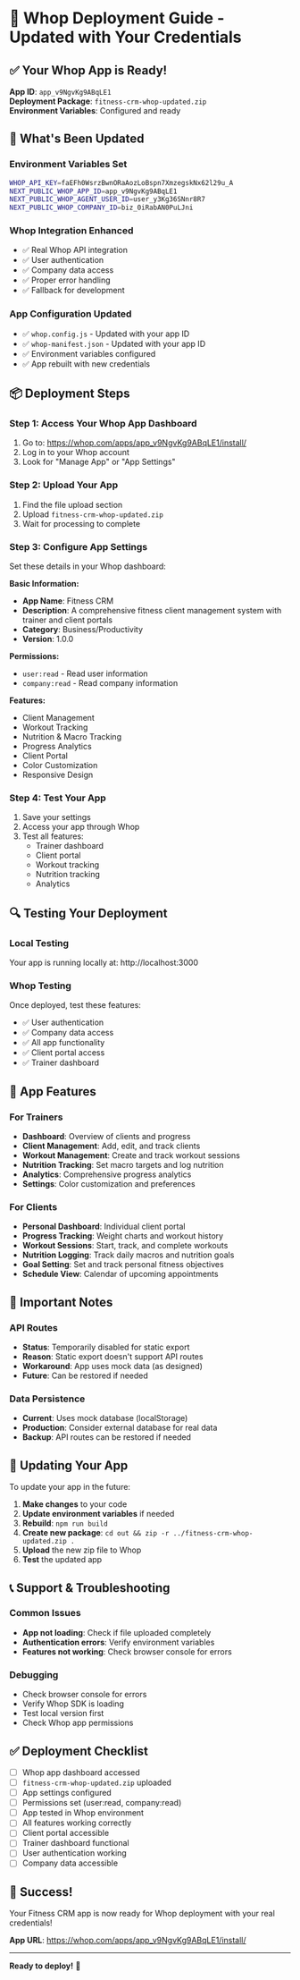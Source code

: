 # 🚀 Whop Deployment Guide - Updated with Your Credentials

## ✅ **Your Whop App is Ready!**

**App ID**: `app_v9NgvKg9ABqLE1`  
**Deployment Package**: `fitness-crm-whop-updated.zip`  
**Environment Variables**: Configured and ready

## 🔧 **What's Been Updated**

### **Environment Variables Set**
```bash
WHOP_API_KEY=faEFh0WsrzBwnORaAozLoBspn7XmzegskNx62l29u_A
NEXT_PUBLIC_WHOP_APP_ID=app_v9NgvKg9ABqLE1
NEXT_PUBLIC_WHOP_AGENT_USER_ID=user_y3Kg36SNnr8R7
NEXT_PUBLIC_WHOP_COMPANY_ID=biz_0iRabAN0PuLJni
```

### **Whop Integration Enhanced**
- ✅ Real Whop API integration
- ✅ User authentication
- ✅ Company data access
- ✅ Proper error handling
- ✅ Fallback for development

### **App Configuration Updated**
- ✅ `whop.config.js` - Updated with your app ID
- ✅ `whop-manifest.json` - Updated with your app ID
- ✅ Environment variables configured
- ✅ App rebuilt with new credentials

## 📦 **Deployment Steps**

### **Step 1: Access Your Whop App Dashboard**
1. Go to: https://whop.com/apps/app_v9NgvKg9ABqLE1/install/
2. Log in to your Whop account
3. Look for "Manage App" or "App Settings"

### **Step 2: Upload Your App**
1. Find the file upload section
2. Upload `fitness-crm-whop-updated.zip`
3. Wait for processing to complete

### **Step 3: Configure App Settings**
Set these details in your Whop dashboard:

**Basic Information:**
- **App Name**: Fitness CRM
- **Description**: A comprehensive fitness client management system with trainer and client portals
- **Category**: Business/Productivity
- **Version**: 1.0.0

**Permissions:**
- `user:read` - Read user information
- `company:read` - Read company information

**Features:**
- Client Management
- Workout Tracking
- Nutrition & Macro Tracking
- Progress Analytics
- Client Portal
- Color Customization
- Responsive Design

### **Step 4: Test Your App**
1. Save your settings
2. Access your app through Whop
3. Test all features:
   - Trainer dashboard
   - Client portal
   - Workout tracking
   - Nutrition tracking
   - Analytics

## 🔍 **Testing Your Deployment**

### **Local Testing**
Your app is running locally at: http://localhost:3000

### **Whop Testing**
Once deployed, test these features:
- ✅ User authentication
- ✅ Company data access
- ✅ All app functionality
- ✅ Client portal access
- ✅ Trainer dashboard

## 📱 **App Features**

### **For Trainers**
- **Dashboard**: Overview of clients and progress
- **Client Management**: Add, edit, and track clients
- **Workout Management**: Create and track workout sessions
- **Nutrition Tracking**: Set macro targets and log nutrition
- **Analytics**: Comprehensive progress analytics
- **Settings**: Color customization and preferences

### **For Clients**
- **Personal Dashboard**: Individual client portal
- **Progress Tracking**: Weight charts and workout history
- **Workout Sessions**: Start, track, and complete workouts
- **Nutrition Logging**: Track daily macros and nutrition goals
- **Goal Setting**: Set and track personal fitness objectives
- **Schedule View**: Calendar of upcoming appointments

## 🚨 **Important Notes**

### **API Routes**
- **Status**: Temporarily disabled for static export
- **Reason**: Static export doesn't support API routes
- **Workaround**: App uses mock data (as designed)
- **Future**: Can be restored if needed

### **Data Persistence**
- **Current**: Uses mock database (localStorage)
- **Production**: Consider external database for real data
- **Backup**: API routes can be restored if needed

## 🔄 **Updating Your App**

To update your app in the future:

1. **Make changes** to your code
2. **Update environment variables** if needed
3. **Rebuild**: `npm run build`
4. **Create new package**: `cd out && zip -r ../fitness-crm-whop-updated.zip .`
5. **Upload** the new zip file to Whop
6. **Test** the updated app

## 📞 **Support & Troubleshooting**

### **Common Issues**
- **App not loading**: Check if file uploaded completely
- **Authentication errors**: Verify environment variables
- **Features not working**: Check browser console for errors

### **Debugging**
- Check browser console for errors
- Verify Whop SDK is loading
- Test local version first
- Check Whop app permissions

## ✅ **Deployment Checklist**

- [ ] Whop app dashboard accessed
- [ ] `fitness-crm-whop-updated.zip` uploaded
- [ ] App settings configured
- [ ] Permissions set (user:read, company:read)
- [ ] App tested in Whop environment
- [ ] All features working correctly
- [ ] Client portal accessible
- [ ] Trainer dashboard functional
- [ ] User authentication working
- [ ] Company data accessible

## 🎉 **Success!**

Your Fitness CRM app is now ready for Whop deployment with your real credentials!

**App URL**: https://whop.com/apps/app_v9NgvKg9ABqLE1/install/

---

**Ready to deploy!** 🚀
